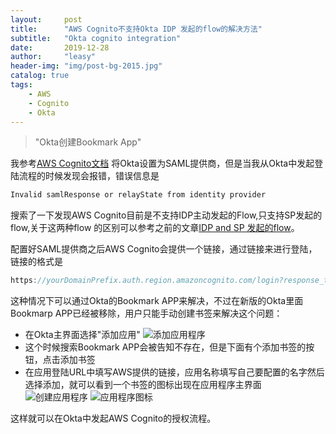 ```yaml
---
layout:     post
title:      "AWS Cognito不支持Okta IDP 发起的flow的解决方法"
subtitle:   "Okta cognito integration"
date:       2019-12-28
author:     "leasy"
header-img: "img/post-bg-2015.jpg"
catalog: true
tags:
    - AWS
    - Cognito
    - Okta
---
```


> "Okta创建Bookmark App"

我参考[AWS Cognito文档](https://aws.amazon.com/cn/premiumsupport/knowledge-center/cognito-okta-saml-identity-provider/) 将Okta设置为SAML提供商，但是当我从Okta中发起登陆流程的时候发现会报错，错误信息是

```bash
Invalid samlResponse or relayState from identity provider
```

搜索了一下发现AWS Cognito目前是不支持IDP主动发起的Flow,只支持SP发起的flow,关于这两种flow 的区别可以参考之前的文章[IDP and SP 发起的flow](https://leasyzhang.github.io/2019/08/30/IdP-and-SP-initiated-SSO/)。

配置好SAML提供商之后AWS Cognito会提供一个链接，通过链接来进行登陆，链接的格式是

```javascript
https://yourDomainPrefix.auth.region.amazoncognito.com/login?response_type=token&client_id=yourClientId&redirect_uri=redirectUrl
```

这种情况下可以通过Okta的Bookmark APP来解决，不过在新版的Okta里面Bookmarp APP已经被移除，用户只能手动创建书签来解决这个问题：

- 在Okta主界面选择"添加应用"
![添加应用程序](https://leasyzhang.github.io/img/in-post/okta-cognito-integration/okta-create-app.jpg)
- 这个时候搜索Bookmark APP会被告知不存在，但是下面有个添加书签的按钮，点击添加书签
- 在应用登陆URL中填写AWS提供的链接，应用名称填写自己要配置的名字然后选择添加，就可以看到一个书签的图标出现在应用程序主界面
![创建应用程序](https://leasyzhang.github.io/img/in-post/okta-cognito-integration/add-book-mark.jpg)
![应用程序图标](https://leasyzhang.github.io/img/in-post/okta-cognito-integration/the-app.jpg)

这样就可以在Okta中发起AWS Cognito的授权流程。
